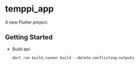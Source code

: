 # temppi_app

A new Flutter project.

## Getting Started

- Build api:
  ```
  dart run build_runner build --delete-conflicting-outputs
  ```

